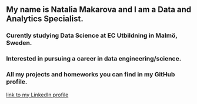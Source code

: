 ## My name is Natalia Makarova and I am a Data and Analytics Specialist.
### Curently studying Data Science at EC Utbildning in Malmö, Sweden. 
### Interested in pursuing a career in data engineering/science.
### All my projects and homeworks you can find in my GitHub profile.

[link to my LinkedIn profile](https://www.linkedin.com/in/natalia-makarova-998a33156/)
